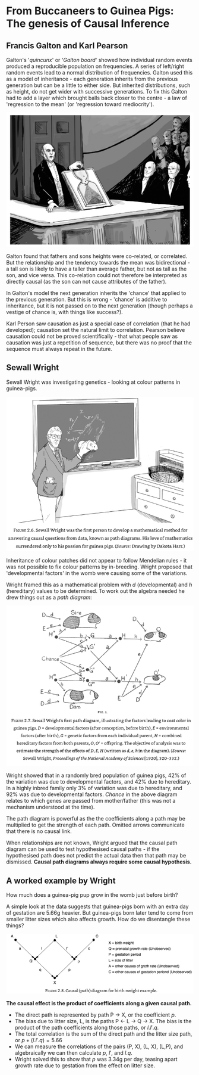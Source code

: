 # From Buccaneers to Guinea Pigs: The genesis of Causal Inference

## Francis Galton and Karl Pearson

Galton's '*quincunx*' or '*Galton board*' showed how individual random events produced a reproducible population on frequencies. A series of left/right random events lead to a normal distribution of frequencies. Galton used this as a model of inheritance - each generation inherits from the previous generation but can be a little to either side. But inherited distributions, such as height, do not get wider with successive generations. To fix this Galton had to add a layer which brought balls back closer to the centre - a law of 'regression to the mean' (or 'regression toward mediocrity').

![](images/quincunx.png)

Galton found that fathers and sons heights were co-related, or correlated. But the relationship and the tendency towards the mean was bidirectional - a tall son is likely to have a taller than average father, but not as tall as the son, and vice versa. This co-relation could not therefore be interpreted as directly causal (as the son can not cause attributes of the father). 

In Galton's model the next generation inherits the 'chance' that applied to the previous generation. But this is wrong - 'chance' is additive to inheritance, but it is not passed on to the next generation (though perhaps a vestige of chance is, with things like success?).

Karl Person saw causation as just a special case of correlation (that he had developed); causation set the natural limit to correlation. Pearson believe causation could not be proved scientifically - that what people saw as causation was just a repetition of sequence, but there was no proof that the sequence must always repeat in the future.

## Sewall Wright

Sewall Wright was investigating genetics - looking at colour patterns in guinea-pigs.

![](images/sewall_wright.png)

Inheritance of colour patches did not appear to follow Mendelian rules - it was not possible to fix colour patterns by in-breeding. Wright proposed that 'developmental factors' in the womb were causing some of the variations.

Wright framed this as a mathematical problem with $d$ (developmental) and $h$ (hereditary) values to be determined. To work out the algebra needed he drew things out as a *path diagram*:

![](images/path_diagram.png)

Wright showed that in a randomly bred population of guinea pigs, 42% of the variation was due to developmental factors, and 42% due to hereditary. In a highly inbred family only 3% of variation was due to hereditary, and 92% was due to developmental factors. *Chance* in the above diagram relates to which genes are passed from mother/father (this was not a mechanism understood at the time).

The path diagram is powerful as the the coefficients along a path may be multiplied to get the strength of each path. Omitted arrows communicate that there is no causal link.

When relationships are not known, Wright argued that the causal path diagram can be used to test hypothesised causal paths - if the hypothesised path does not predict the actual data then that path may be dismissed. **Causal path diagrams always require some causal hypothesis.** 

## A worked example by Wright

How much does a guinea-pig pup grow in the womb just before birth?

A simple look at the data suggests that guinea-pigs born with an extra day of gestation are 5.66g heavier. But guinea-pigs born later tend to come from smaller litter sizes which also affects growth. How do we disentangle these things?

![](images/growth.png)

**The causal effect is the product of coefficients along a given causal path.** 

* The direct path is represented by path P -> X, or the coefficient $p$.
* The bias due to litter size, L, is the paths P <- L -> Q -> X. The bias is the product of the path coefficients along those paths, or $l.l'.q$. 
* The total correlation is the sum of the direct path and the litter size path, or $p + (l.l'.q) = 5.66$
* We can measure the correlations of the pairs (P, X), (L, X), (L,P), and algebraically we can then calculate $p$, $l'$, and $l.q$.
* Wright solved this to show that $p$ was 3.34g per day, teasing apart growth rate due to gestation from the effect on litter size.
